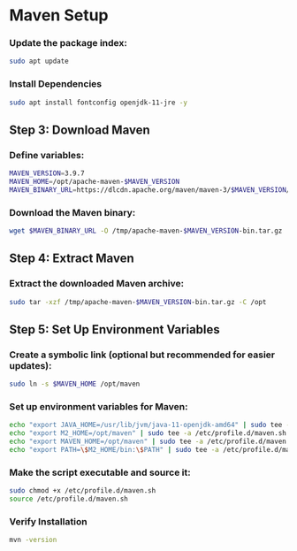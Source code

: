 # Maven Setup
### Update the package index:
```sh
sudo apt update
```

### Install Dependencies

```sh
sudo apt install fontconfig openjdk-11-jre -y
```

## Step 3: Download Maven
### Define variables:

```sh
MAVEN_VERSION=3.9.7
MAVEN_HOME=/opt/apache-maven-$MAVEN_VERSION
MAVEN_BINARY_URL=https://dlcdn.apache.org/maven/maven-3/$MAVEN_VERSION/binaries/apache-maven-$MAVEN_VERSION-bin.tar.gz
```

### Download the Maven binary:

```sh
wget $MAVEN_BINARY_URL -O /tmp/apache-maven-$MAVEN_VERSION-bin.tar.gz
```

## Step 4: Extract Maven
### Extract the downloaded Maven archive:
```sh
sudo tar -xzf /tmp/apache-maven-$MAVEN_VERSION-bin.tar.gz -C /opt
```

## Step 5: Set Up Environment Variables
### Create a symbolic link (optional but recommended for easier updates):

```sh
sudo ln -s $MAVEN_HOME /opt/maven
```

### Set up environment variables for Maven:

```sh
echo "export JAVA_HOME=/usr/lib/jvm/java-11-openjdk-amd64" | sudo tee -a /etc/profile.d/maven.sh
echo "export M2_HOME=/opt/maven" | sudo tee -a /etc/profile.d/maven.sh
echo "export MAVEN_HOME=/opt/maven" | sudo tee -a /etc/profile.d/maven.sh
echo "export PATH=\$M2_HOME/bin:\$PATH" | sudo tee -a /etc/profile.d/maven.sh
```


### Make the script executable and source it:

```sh
sudo chmod +x /etc/profile.d/maven.sh
source /etc/profile.d/maven.sh
```

### Verify Installation

```sh
mvn -version
```
